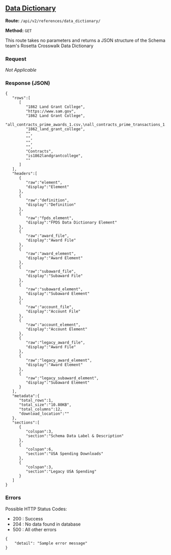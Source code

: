 ## [Data Dictionary](#data_dictionary)
**Route:** `/api/v2/references/data_dictionary/`

**Method:** `GET`

This route takes no parameters and returns a JSON structure of the Schema team's Rosetta Crosswalk Data Dictionary

### Request
*Not Applicable*

### Response (JSON)

```
{
   "rows":[
      [
         "1862 Land Grant College",
         "https://www.sam.gov",
         "1862 Land Grant College",
         "all_contracts_prime_awards_1.csv,\nall_contracts_prime_transactions_1.csv",
         "1862_land_grant_college",
         "",
         "",
         "",
         "",
         "Contracts",
         "is1862landgrantcollege",
         ""
      ]
   ],
   "headers":[
      {
         "raw":"element",
         "display":"Element"
      },
      {
         "raw":"definition",
         "display":"Definition"
      },
      {
         "raw":"fpds_element",
         "display":"FPDS Data Dictionary Element"
      },
      {
         "raw":"award_file",
         "display":"Award File"
      },
      {
         "raw":"award_element",
         "display":"Award Element"
      },
      {
         "raw":"subaward_file",
         "display":"Subaward File"
      },
      {
         "raw":"subaward_element",
         "display":"Subaward Element"
      },
      {
         "raw":"account_file",
         "display":"Account File"
      },
      {
         "raw":"account_element",
         "display":"Account Element"
      },
      {
         "raw":"legacy_award_file",
         "display":"Award File"
      },
      {
         "raw":"legacy_award_element",
         "display":"Award Element"
      },
      {
         "raw":"legacy_subaward_element",
         "display":"Subaward Element"
      }
   ],
   "metadata":{
      "total_rows":1,
      "total_size":"10.80KB",
      "total_columns":12,
      "download_location":""
   },
   "sections":[
      {
         "colspan":3,
         "section":"Schema Data Label & Description"
      },
      {
         "colspan":6,
         "section":"USA Spending Downloads"
      },
      {
         "colspan":3,
         "section":"Legacy USA Spending"
      }
   ]
}

```


### Errors
Possible HTTP Status Codes:
* 200 : Success
* 204 : No data found in database
* 500 : All other errors

```
{
    "detail": "Sample error message"
}
```
